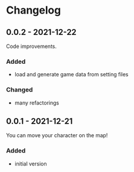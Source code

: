 # Changelog

## 0.0.2 - 2021-12-22

Code improvements.

### Added

- load and generate game data from setting files

### Changed

- many refactorings

## 0.0.1 - 2021-12-21

You can move your character on the map!

### Added

- initial version
